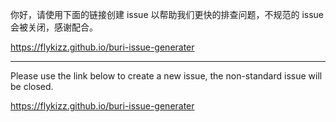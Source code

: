 你好，请使用下面的链接创建 issue 以帮助我们更快的排查问题，不规范的 issue 会被关闭，感谢配合。

https://flykizz.github.io/buri-issue-generater

---

Please use the link below to create a new issue, the non-standard issue will be closed.

https://flykizz.github.io/buri-issue-generater
